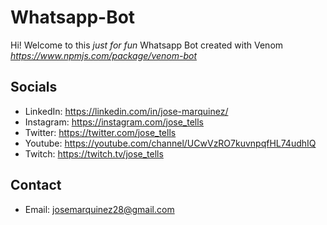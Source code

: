 # Whatsapp-Bot
Hi! Welcome to this *just for fun* Whatsapp Bot created with Venom _https://www.npmjs.com/package/venom-bot_

## Socials
- LinkedIn: https://linkedin.com/in/jose-marquinez/
- Instagram: https://instagram.com/jose_tells
- Twitter: https://twitter.com/jose_tells
- Youtube: https://youtube.com/channel/UCwVzRO7kuvnpqfHL74udhIQ
- Twitch: https://twitch.tv/jose_tells

## Contact
- Email: josemarquinez28@gmail.com
